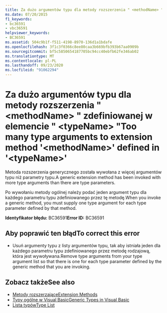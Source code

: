 ```yaml
---
title: Za dużo argumentów typu dla metody rozszerzenia " <methodName> " zdefiniowanej w elemencie " <typeName> "
ms.date: 07/20/2015
f1_keywords:
- bc36591
- vbc36591
helpviewer_keywords:
- BC36591
ms.assetid: 504c9b1f-f511-4198-8970-136d1a1bdafe
ms.openlocfilehash: 3f1c3f0366c8ee80caa3b669bfb393b67aa0909b
ms.sourcegitcommit: bf5c5850654187705bc94cc40ebfb62fe346ab02
ms.translationtype: MT
ms.contentlocale: pl-PL
ms.lasthandoff: 09/23/2020
ms.locfileid: "91062294"
---
```

# <a name="too-many-type-arguments-to-extension-method-methodname-defined-in-typename"></a><span data-ttu-id="b7cd9-102">Za dużo argumentów typu dla metody rozszerzenia " \<methodName> " zdefiniowanej w elemencie " \<typeName> "</span><span class="sxs-lookup"><span data-stu-id="b7cd9-102">Too many type arguments to extension method '\<methodName>' defined in '\<typeName>'</span></span>

<span data-ttu-id="b7cd9-103">Metoda rozszerzenia generycznego została wywołana z więcej argumentów typu niż parametry typu.</span><span class="sxs-lookup"><span data-stu-id="b7cd9-103">A generic extension method has been invoked with more type arguments than there are type parameters.</span></span>  
  
 <span data-ttu-id="b7cd9-104">Po wywołaniu metody ogólnej należy podać jeden argument typu dla każdego parametru typu zdefiniowanego przez tę metodę.</span><span class="sxs-lookup"><span data-stu-id="b7cd9-104">When you invoke a generic method, you must supply one type argument for each type parameter defined by that method.</span></span>  
  
 <span data-ttu-id="b7cd9-105">**Identyfikator błędu:** BC36591</span><span class="sxs-lookup"><span data-stu-id="b7cd9-105">**Error ID:** BC36591</span></span>  
  
## <a name="to-correct-this-error"></a><span data-ttu-id="b7cd9-106">Aby poprawić ten błąd</span><span class="sxs-lookup"><span data-stu-id="b7cd9-106">To correct this error</span></span>  
  
- <span data-ttu-id="b7cd9-107">Usuń argumenty typu z listy argumentów typu, tak aby istniała jeden dla każdego parametru typu zdefiniowanego przez metodę rodzajową, która jest wywoływana.</span><span class="sxs-lookup"><span data-stu-id="b7cd9-107">Remove type arguments from your type argument list so that there is one for each type parameter defined by the generic method that you are invoking.</span></span>  
  
## <a name="see-also"></a><span data-ttu-id="b7cd9-108">Zobacz także</span><span class="sxs-lookup"><span data-stu-id="b7cd9-108">See also</span></span>

- [<span data-ttu-id="b7cd9-109">Metody rozszerzające</span><span class="sxs-lookup"><span data-stu-id="b7cd9-109">Extension Methods</span></span>](../programming-guide/language-features/procedures/extension-methods.md)
- [<span data-ttu-id="b7cd9-110">Typy ogólne w Visual Basic</span><span class="sxs-lookup"><span data-stu-id="b7cd9-110">Generic Types in Visual Basic</span></span>](../programming-guide/language-features/data-types/generic-types.md)
- [<span data-ttu-id="b7cd9-111">Lista typów</span><span class="sxs-lookup"><span data-stu-id="b7cd9-111">Type List</span></span>](../language-reference/statements/type-list.md)
